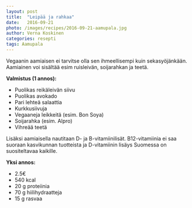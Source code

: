 ```yaml
---
layout: post
title:  "Leipää ja rahkaa"
date:   2016-09-21
photo: /images/recipes/2016-09-21-aamupala.jpg
author: Verna Koskinen
categories: resepti
tags: Aamupala
---
```


Vegaanin aamiaisen ei tarvitse olla sen ihmeellisempi kuin sekasyöjänkään. Aamiainen voi sisältää esim ruisleivän, soijarahkan ja teetä.

**Valmistus (1 annos):**

- Puolikas reikäleivän siivu
- Puolikas avokado
- Pari lehteä salaattia
- Kurkkusiivuja
- Vegaaneja leikkeitä (esim. Bon Soya)
- Soijarahka (esim. Alpro)
- Vihreää teetä

Lisäksi aamiaisella nautitaan D- ja B-vitamiinilisät. B12-vitamiinia ei saa suoraan kasvikunnan tuotteista ja D-vitamiinin lisäys Suomessa on suositeltavaa kaikille.

**Yksi annos:**

- 2.5€
- 540 kcal
- 20 g proteiinia
- 70 g hiilihydraatteja
- 15 g rasvaa
